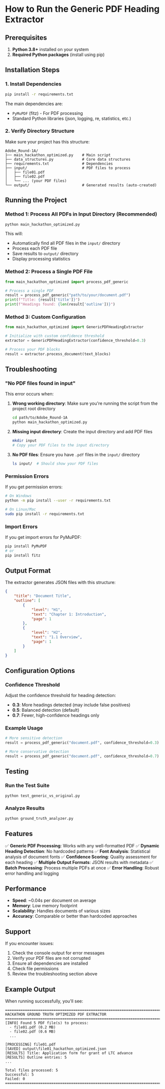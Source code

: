 # How to Run the Generic PDF Heading Extractor

## Prerequisites

1. **Python 3.8+** installed on your system
2. **Required Python packages** (install using pip)

## Installation Steps

### 1. Install Dependencies
```bash
pip install -r requirements.txt
```

The main dependencies are:
- `PyMuPDF` (fitz) - For PDF processing
- Standard Python libraries (json, logging, re, statistics, etc.)

### 2. Verify Directory Structure
Make sure your project has this structure:
```
Adobe_Round-1A/
├── main_hackathon_optimized.py    # Main script
├── data_structures.py             # Core data structures
├── requirements.txt               # Dependencies
├── input/                         # PDF files to process
│   ├── file01.pdf
│   ├── file02.pdf
│   └── ... (your PDF files)
└── output/                        # Generated results (auto-created)
```

## Running the Project

### Method 1: Process All PDFs in Input Directory (Recommended)
```bash
python main_hackathon_optimized.py
```

This will:
- Automatically find all PDF files in the `input/` directory
- Process each PDF file
- Save results to `output/` directory
- Display processing statistics

### Method 2: Process a Single PDF File
```python
from main_hackathon_optimized import process_pdf_generic

# Process a single PDF
result = process_pdf_generic("path/to/your/document.pdf")
print(f"Title: {result['title']}")
print(f"Headings found: {len(result['outline'])}")
```

### Method 3: Custom Configuration
```python
from main_hackathon_optimized import GenericPDFHeadingExtractor

# Initialize with custom confidence threshold
extractor = GenericPDFHeadingExtractor(confidence_threshold=0.3)

# Process your PDF blocks
result = extractor.process_document(text_blocks)
```

## Troubleshooting

### "No PDF files found in input"
This error occurs when:

1. **Wrong working directory**: Make sure you're running the script from the project root directory
   ```bash
   cd path/to/Adobe_Round-1A
   python main_hackathon_optimized.py
   ```

2. **Missing input directory**: Create the input directory and add PDF files
   ```bash
   mkdir input
   # Copy your PDF files to the input directory
   ```

3. **No PDF files**: Ensure you have `.pdf` files in the `input/` directory
   ```bash
   ls input/  # Should show your PDF files
   ```

### Permission Errors
If you get permission errors:
```bash
# On Windows
python -m pip install --user -r requirements.txt

# On Linux/Mac
sudo pip install -r requirements.txt
```

### Import Errors
If you get import errors for PyMuPDF:
```bash
pip install PyMuPDF
# or
pip install fitz
```

## Output Format

The extractor generates JSON files with this structure:
```json
{
    "title": "Document Title",
    "outline": [
        {
            "level": "H1",
            "text": "Chapter 1: Introduction",
            "page": 1
        },
        {
            "level": "H2",
            "text": "1.1 Overview",
            "page": 1
        }
    ]
}
```

## Configuration Options

### Confidence Threshold
Adjust the confidence threshold for heading detection:
- **0.3**: More headings detected (may include false positives)
- **0.5**: Balanced detection (default)
- **0.7**: Fewer, high-confidence headings only

### Example Usage
```python
# More sensitive detection
result = process_pdf_generic("document.pdf", confidence_threshold=0.3)

# More conservative detection  
result = process_pdf_generic("document.pdf", confidence_threshold=0.7)
```

## Testing

### Run the Test Suite
```bash
python test_generic_vs_original.py
```

### Analyze Results
```bash
python ground_truth_analyzer.py
```

## Features

✅ **Generic PDF Processing**: Works with any well-formatted PDF
✅ **Dynamic Heading Detection**: No hardcoded patterns
✅ **Font Analysis**: Statistical analysis of document fonts
✅ **Confidence Scoring**: Quality assessment for each heading
✅ **Multiple Output Formats**: JSON results with metadata
✅ **Batch Processing**: Process multiple PDFs at once
✅ **Error Handling**: Robust error handling and logging

## Performance

- **Speed**: ~0.04s per document on average
- **Memory**: Low memory footprint
- **Scalability**: Handles documents of various sizes
- **Accuracy**: Comparable or better than hardcoded approaches

## Support

If you encounter issues:
1. Check the console output for error messages
2. Verify your PDF files are not corrupted
3. Ensure all dependencies are installed
4. Check file permissions
5. Review the troubleshooting section above

## Example Output

When running successfully, you'll see:
```
================================================================================
HACKATHON GROUND TRUTH OPTIMIZED PDF EXTRACTOR
================================================================================
[INFO] Found 5 PDF file(s) to process:
  - file01.pdf (0.2 MB)
  - file02.pdf (0.6 MB)
  ...

[PROCESSING] file01.pdf
[SAVED] output\file01_hackathon_optimized.json
[RESULTS] Title: Application form for grant of LTC advance
[RESULTS] Outline entries: 5
...

Total files processed: 5
Successful: 5
Failed: 0
================================================================================
```
